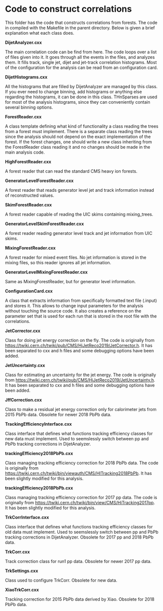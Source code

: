 # Code to construct correlations

This folder has the code that constructs correlations from forests. The code in compiled with the Makefile in the parent directory. Below is given a brief explanation what each class does.

**DijetAnalyzer.cxx**

The main correlation code can be find from here. The code loops over a list of files given into it. It goes through all the events in the files, and analyzes them. It fills track, single jet, dijet and jet-track correlation histograms. Most of the configuration for the analysis can be read from an configuration card.

**DijetHistograms.cxx**

All the histograms that are filled by DijetAnalyzer are managed by this class. If you ever need to change binning, add histograms or anything else regarding the histograms, it can be done in this class. THnSparses are used for most of the analysis histograms, since they can conveniently contain several binning options.

**ForestReader.cxx**

A class template defining what kind of functionality a class reading the trees from a forest must implement. There is a separate class reading the trees since the analysis should not depend on the exact implementation of the forest. If the forest changes, one should write a new class inheriting from the ForestReader class reading it and no changes should be made in the main analysis code.

**HighForestReader.cxx**

A forest reader that can read the standard CMS heavy ion forests.

**GeneratorLevelForestReader.cxx**

A forest reader that reads generator level jet and track information instead of reconstructed values.

**SkimForestReader.cxx**

A forest reader capable of reading the UIC skims containing mixing_trees.

**GeneratorLevelSkimForestReader.cxx**

A forest reader reading generator level track and jet information from UIC skims.

**MixingForestReader.cxx**

A forest reader for mixed event files. No jet information is stored in the mixing files, so this reader ignores all jet information.

**GeneratorLevelMixingForestReader.cxx**

Same as MixingForestReader, but for generator level information.

**ConfigurationCard.cxx**

A class that extracts information from specifically formatted text file (.input) and stores it. This allows to change input parameters for the analysis without touching the source code. It also creates a reference on the parameter set that is used for each run that is stored in the root file with the correlations.

**JetCorrector.cxx**

Class for doing jet energy correction on the fly. The code is originally from https://twiki.cern.ch/twiki/pub/CMS/HiJetReco2019/JetCorrector.h. It has been separated to cxx and h files and some debugging options have been added.

**JetUncertainty.cxx**

Class for estimating an uncertainty for the jet energy. The code is originally from https://twiki.cern.ch/twiki/pub/CMS/HiJetReco2019/JetUncertainty.h. It has been separated to cxx and h files and some debugging options have been added.

**JffCorrection.cxx**

Class to make a residual jet energy correction only for calorimeter jets from 2015 PbPb data. Obsolete for newer 2018 PbPb data.

**TrackingEfficiencyInterface.cxx**

Class interface that defines what functions tracking efficiency classes for new data must implement. Used to seemslessly switch between pp and PbPb tracking corrections in DijetAnalyzer.

**trackingEfficiency2018PbPb.cxx**

Class managing tracking efficiency correction for 2018 PbPb data. The code is originally from https://twiki.cern.ch/twiki/bin/viewauth/CMS/HITracking2018PbPb. It has been slightly modified for this analysis.

**trackingEfficiency2018PbPb.cxx**

Class managing tracking efficiency correction for 2017 pp data. The code is originally from https://twiki.cern.ch/twiki/bin/view/CMS/HiTracking2017pp. It has been slightly modified for this analysis.

**TrkCorrInterface.cxx**

Class interface that defines what functions tracking efficiency classes for old data must implement. Used to seemslessly switch between pp and PbPb tracking corrections in DijetAnalyzer. Obsolete for 2017 pp and 2018 PbPb data.

**TrkCorr.cxx**

Track correction class for run1 pp data. Obsolete for newer 2017 pp data.

**TrkSettings.cxx**

Class used to configure TrkCorr. Obsolete for new data.

**XiaoTrkCorr.cxx**

Tracking correction for 2015 PbPb data derived by Xiao. Obsolete for 2018 PbPb data.
